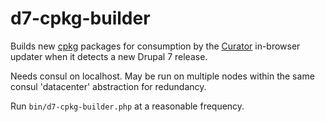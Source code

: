 # d7-cpkg-builder

Builds new [cpkg](https://github.com/curator-wik/common-docs/blob/master/update_package_structure.md)
packages for consumption by the [Curator](https://github.com/curator-wik/curator) in-browser updater when it detects a new Drupal 7 release.

Needs consul on localhost. May be run on multiple nodes within the same consul
'datacenter' abstraction for redundancy.

Run `bin/d7-cpkg-builder.php` at a reasonable frequency.